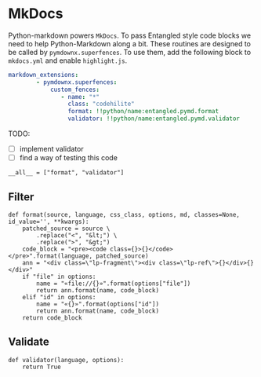 # MkDocs
Python-markdown powers `MkDocs`. To pass Entangled style code blocks we need to help Python-Markdown along a bit. These routines are designed to be called by `pymdownx.superfences`. To use them, add the following block to `mkdocs.yml` and enable `highlight.js`.

```yaml
markdown_extensions:
        - pymdownx.superfences:
            custom_fences:
               - name: "*"
                 class: "codehilite"
                 format: !!python/name:entangled.pymd.format
                 validator: !!python/name:entangled.pymd.validator
```

TODO:

- [ ] implement validator
- [ ] find a way of testing this code

``` {.python file=pandoc_entangled/pymd/__init__.py #pymd}
__all__ = ["format", "validator"]
```

## Filter

``` {.python #pymd}
def format(source, language, css_class, options, md, classes=None, id_value='', **kwargs):
    patched_source = source \
        .replace("<", "&lt;") \
        .replace(">", "&gt;")
    code_block = "<pre><code class={}>{}</code></pre>".format(language, patched_source)
    ann = "<div class=\"lp-fragment\"><div class=\"lp-ref\">{}</div>{}</div>"
    if "file" in options:
        name = "«file://{}»".format(options["file"])
        return ann.format(name, code_block)
    elif "id" in options:
        name = "«{}»".format(options["id"])
        return ann.format(name, code_block)
    return code_block
```

## Validate

``` {.python #pymd}
def validator(language, options):
    return True
```

